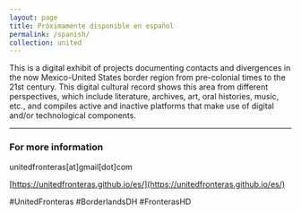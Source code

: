 ```yaml
---
layout: page
title: Próximamente disponible en español
permalink: /spanish/
collection: united
---
```


This is a digital exhibit of projects documenting contacts and divergences in the now Mexico-United States border region from pre-colonial times to the 21st century. This digital cultural record shows this area from different perspectives, which include literature, archives, art, oral histories, music, etc., and compiles active and inactive platforms that make use of digital and/or technological components.

---

### For more information

unitedfronteras[at]gmail[dot]com

[https://unitedfronteras.github.io/es/](https://unitedfronteras.github.io/es/)

#UnitedFronteras
#BorderlandsDH
#FronterasHD
